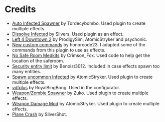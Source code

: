 # Credits

* [Auto Infected Spawner](https://forums.alliedmods.net/showthread.php?t=105661) by Tordecybombo. Used plugin to create multiple effects.
* [Dissolve Infected](https://forums.alliedmods.net/showthread.php?p=2587658) by Silvers. Used plugin as an effect.
* [Left 4 Downtown 2](https://forums.alliedmods.net/showthread.php?t=134032) by ProdigySim, AtomicStryker and psychonic.
* [New custom commands](https://forums.alliedmods.net/showthread.php?p=1251446) by honorcode23. I adapted some of the commands from this plugin to use as effects.
* [No Safe Room Medkits](https://forums.alliedmods.net/showthread.php?p=1032403) by Crimson_Fox. Used code to help get the location of the saferoom.
* [Security entity limit](https://forums.alliedmods.net/showthread.php?p=2316579) by Benoist3012. Included in case effects spawn too many entities.
* [Spawn uncommon Infected](https://forums.alliedmods.net/showthread.php?p=993523) by AtomicStryker. Used plugin to create multiple effects.
* [vdfplus](https://github.com/RoyalBingBong/vdfplus) by RoyalBingBong. Used in the configurator.
* [Weapon/Zombie Spawner](https://forums.alliedmods.net/showthread.php?t=109659) by Zuko. Used plugin to create multiple effects.
* [Weapon Damage Mod](https://forums.alliedmods.net/showthread.php?t=116668) by AtomicStryker. Used plugin to create multiple effects.
* [Plane Crash](https://forums.alliedmods.net/showthread.php?t=181517) by SilverShot.